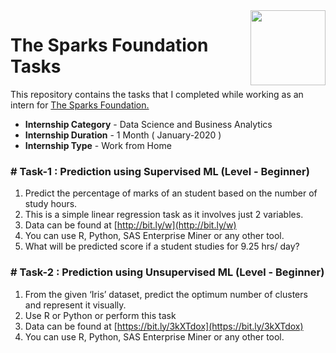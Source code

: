 <img align = right height = 120 width = 120 src = https://www.thesparksfoundationsingapore.org/images/logo_small.png>


# The Sparks Foundation Tasks

This repository contains the tasks that I completed while working as an intern for [The Sparks Foundation.](https://www.thesparksfoundationsingapore.org/)

- **Internship Category** - Data Science and Business Analytics
- **Internship Duration** - 1 Month ( January-2020 )
- **Internship Type** - Work from Home




### # Task-1 : Prediction using Supervised ML (Level - Beginner)


1. Predict the percentage of marks of an student based on the number of study hours.
1. This is a simple linear regression task as it involves just 2 variables.
1. Data can be found at [http://bit.ly/w](http://bit.ly/w)
1. You can use R, Python, SAS Enterprise Miner or any other tool.
1. What will be predicted score if a student studies for 9.25 hrs/ day?

### # Task-2 : Prediction using Unsupervised ML (Level - Beginner)


1. From the given ‘Iris’ dataset, predict the optimum number of clusters
and represent it visually.
1. Use R or Python or perform this task
1. Data can be found at [https://bit.ly/3kXTdox](https://bit.ly/3kXTdox)
1. You can use R, Python, SAS Enterprise Miner or any other tool.

